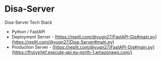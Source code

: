 # Disa-Server
Disa-Server
Tech Stack
- Python / FastAPI
- Deployment Server - [https://replit.com/@yugn27/FastAPI-Dis#main.py](https://replit.com/@yugn27/Disa-Server#main.py)
- Production Server - [https://replit.com/@yugn27/FastAPI-Dis#main.py](https://fhzjvjrhkf.execute-api.eu-north-1.amazonaws.com/)
  
